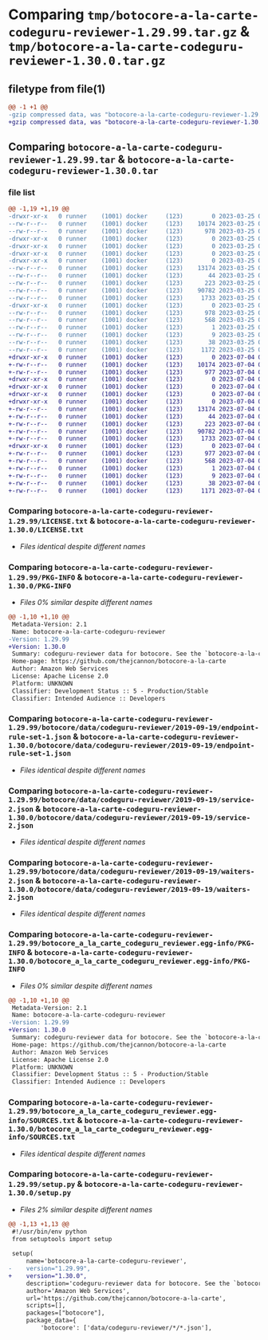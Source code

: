 # Comparing `tmp/botocore-a-la-carte-codeguru-reviewer-1.29.99.tar.gz` & `tmp/botocore-a-la-carte-codeguru-reviewer-1.30.0.tar.gz`

## filetype from file(1)

```diff
@@ -1 +1 @@
-gzip compressed data, was "botocore-a-la-carte-codeguru-reviewer-1.29.99.tar", last modified: Sat Mar 25 01:22:24 2023, max compression
+gzip compressed data, was "botocore-a-la-carte-codeguru-reviewer-1.30.0.tar", last modified: Tue Jul  4 01:44:14 2023, max compression
```

## Comparing `botocore-a-la-carte-codeguru-reviewer-1.29.99.tar` & `botocore-a-la-carte-codeguru-reviewer-1.30.0.tar`

### file list

```diff
@@ -1,19 +1,19 @@
-drwxr-xr-x   0 runner    (1001) docker     (123)        0 2023-03-25 01:22:24.114393 botocore-a-la-carte-codeguru-reviewer-1.29.99/
--rw-r--r--   0 runner    (1001) docker     (123)    10174 2023-03-25 01:22:23.000000 botocore-a-la-carte-codeguru-reviewer-1.29.99/LICENSE.txt
--rw-r--r--   0 runner    (1001) docker     (123)      978 2023-03-25 01:22:24.114393 botocore-a-la-carte-codeguru-reviewer-1.29.99/PKG-INFO
-drwxr-xr-x   0 runner    (1001) docker     (123)        0 2023-03-25 01:22:24.110393 botocore-a-la-carte-codeguru-reviewer-1.29.99/botocore/
-drwxr-xr-x   0 runner    (1001) docker     (123)        0 2023-03-25 01:22:24.110393 botocore-a-la-carte-codeguru-reviewer-1.29.99/botocore/data/
-drwxr-xr-x   0 runner    (1001) docker     (123)        0 2023-03-25 01:22:24.110393 botocore-a-la-carte-codeguru-reviewer-1.29.99/botocore/data/codeguru-reviewer/
-drwxr-xr-x   0 runner    (1001) docker     (123)        0 2023-03-25 01:22:24.114393 botocore-a-la-carte-codeguru-reviewer-1.29.99/botocore/data/codeguru-reviewer/2019-09-19/
--rw-r--r--   0 runner    (1001) docker     (123)    13174 2023-03-25 01:22:12.000000 botocore-a-la-carte-codeguru-reviewer-1.29.99/botocore/data/codeguru-reviewer/2019-09-19/endpoint-rule-set-1.json
--rw-r--r--   0 runner    (1001) docker     (123)       44 2023-03-25 01:22:12.000000 botocore-a-la-carte-codeguru-reviewer-1.29.99/botocore/data/codeguru-reviewer/2019-09-19/examples-1.json
--rw-r--r--   0 runner    (1001) docker     (123)      223 2023-03-25 01:22:12.000000 botocore-a-la-carte-codeguru-reviewer-1.29.99/botocore/data/codeguru-reviewer/2019-09-19/paginators-1.json
--rw-r--r--   0 runner    (1001) docker     (123)    90782 2023-03-25 01:22:12.000000 botocore-a-la-carte-codeguru-reviewer-1.29.99/botocore/data/codeguru-reviewer/2019-09-19/service-2.json
--rw-r--r--   0 runner    (1001) docker     (123)     1733 2023-03-25 01:22:12.000000 botocore-a-la-carte-codeguru-reviewer-1.29.99/botocore/data/codeguru-reviewer/2019-09-19/waiters-2.json
-drwxr-xr-x   0 runner    (1001) docker     (123)        0 2023-03-25 01:22:24.114393 botocore-a-la-carte-codeguru-reviewer-1.29.99/botocore_a_la_carte_codeguru_reviewer.egg-info/
--rw-r--r--   0 runner    (1001) docker     (123)      978 2023-03-25 01:22:24.000000 botocore-a-la-carte-codeguru-reviewer-1.29.99/botocore_a_la_carte_codeguru_reviewer.egg-info/PKG-INFO
--rw-r--r--   0 runner    (1001) docker     (123)      568 2023-03-25 01:22:24.000000 botocore-a-la-carte-codeguru-reviewer-1.29.99/botocore_a_la_carte_codeguru_reviewer.egg-info/SOURCES.txt
--rw-r--r--   0 runner    (1001) docker     (123)        1 2023-03-25 01:22:24.000000 botocore-a-la-carte-codeguru-reviewer-1.29.99/botocore_a_la_carte_codeguru_reviewer.egg-info/dependency_links.txt
--rw-r--r--   0 runner    (1001) docker     (123)        9 2023-03-25 01:22:24.000000 botocore-a-la-carte-codeguru-reviewer-1.29.99/botocore_a_la_carte_codeguru_reviewer.egg-info/top_level.txt
--rw-r--r--   0 runner    (1001) docker     (123)       38 2023-03-25 01:22:24.114393 botocore-a-la-carte-codeguru-reviewer-1.29.99/setup.cfg
--rw-r--r--   0 runner    (1001) docker     (123)     1172 2023-03-25 01:22:23.000000 botocore-a-la-carte-codeguru-reviewer-1.29.99/setup.py
+drwxr-xr-x   0 runner    (1001) docker     (123)        0 2023-07-04 01:44:14.478388 botocore-a-la-carte-codeguru-reviewer-1.30.0/
+-rw-r--r--   0 runner    (1001) docker     (123)    10174 2023-07-04 01:44:14.000000 botocore-a-la-carte-codeguru-reviewer-1.30.0/LICENSE.txt
+-rw-r--r--   0 runner    (1001) docker     (123)      977 2023-07-04 01:44:14.478388 botocore-a-la-carte-codeguru-reviewer-1.30.0/PKG-INFO
+drwxr-xr-x   0 runner    (1001) docker     (123)        0 2023-07-04 01:44:14.478388 botocore-a-la-carte-codeguru-reviewer-1.30.0/botocore/
+drwxr-xr-x   0 runner    (1001) docker     (123)        0 2023-07-04 01:44:14.478388 botocore-a-la-carte-codeguru-reviewer-1.30.0/botocore/data/
+drwxr-xr-x   0 runner    (1001) docker     (123)        0 2023-07-04 01:44:14.478388 botocore-a-la-carte-codeguru-reviewer-1.30.0/botocore/data/codeguru-reviewer/
+drwxr-xr-x   0 runner    (1001) docker     (123)        0 2023-07-04 01:44:14.478388 botocore-a-la-carte-codeguru-reviewer-1.30.0/botocore/data/codeguru-reviewer/2019-09-19/
+-rw-r--r--   0 runner    (1001) docker     (123)    13174 2023-07-04 01:44:02.000000 botocore-a-la-carte-codeguru-reviewer-1.30.0/botocore/data/codeguru-reviewer/2019-09-19/endpoint-rule-set-1.json
+-rw-r--r--   0 runner    (1001) docker     (123)       44 2023-07-04 01:44:02.000000 botocore-a-la-carte-codeguru-reviewer-1.30.0/botocore/data/codeguru-reviewer/2019-09-19/examples-1.json
+-rw-r--r--   0 runner    (1001) docker     (123)      223 2023-07-04 01:44:02.000000 botocore-a-la-carte-codeguru-reviewer-1.30.0/botocore/data/codeguru-reviewer/2019-09-19/paginators-1.json
+-rw-r--r--   0 runner    (1001) docker     (123)    90782 2023-07-04 01:44:02.000000 botocore-a-la-carte-codeguru-reviewer-1.30.0/botocore/data/codeguru-reviewer/2019-09-19/service-2.json
+-rw-r--r--   0 runner    (1001) docker     (123)     1733 2023-07-04 01:44:02.000000 botocore-a-la-carte-codeguru-reviewer-1.30.0/botocore/data/codeguru-reviewer/2019-09-19/waiters-2.json
+drwxr-xr-x   0 runner    (1001) docker     (123)        0 2023-07-04 01:44:14.478388 botocore-a-la-carte-codeguru-reviewer-1.30.0/botocore_a_la_carte_codeguru_reviewer.egg-info/
+-rw-r--r--   0 runner    (1001) docker     (123)      977 2023-07-04 01:44:14.000000 botocore-a-la-carte-codeguru-reviewer-1.30.0/botocore_a_la_carte_codeguru_reviewer.egg-info/PKG-INFO
+-rw-r--r--   0 runner    (1001) docker     (123)      568 2023-07-04 01:44:14.000000 botocore-a-la-carte-codeguru-reviewer-1.30.0/botocore_a_la_carte_codeguru_reviewer.egg-info/SOURCES.txt
+-rw-r--r--   0 runner    (1001) docker     (123)        1 2023-07-04 01:44:14.000000 botocore-a-la-carte-codeguru-reviewer-1.30.0/botocore_a_la_carte_codeguru_reviewer.egg-info/dependency_links.txt
+-rw-r--r--   0 runner    (1001) docker     (123)        9 2023-07-04 01:44:14.000000 botocore-a-la-carte-codeguru-reviewer-1.30.0/botocore_a_la_carte_codeguru_reviewer.egg-info/top_level.txt
+-rw-r--r--   0 runner    (1001) docker     (123)       38 2023-07-04 01:44:14.482389 botocore-a-la-carte-codeguru-reviewer-1.30.0/setup.cfg
+-rw-r--r--   0 runner    (1001) docker     (123)     1171 2023-07-04 01:44:14.000000 botocore-a-la-carte-codeguru-reviewer-1.30.0/setup.py
```

### Comparing `botocore-a-la-carte-codeguru-reviewer-1.29.99/LICENSE.txt` & `botocore-a-la-carte-codeguru-reviewer-1.30.0/LICENSE.txt`

 * *Files identical despite different names*

### Comparing `botocore-a-la-carte-codeguru-reviewer-1.29.99/PKG-INFO` & `botocore-a-la-carte-codeguru-reviewer-1.30.0/PKG-INFO`

 * *Files 0% similar despite different names*

```diff
@@ -1,10 +1,10 @@
 Metadata-Version: 2.1
 Name: botocore-a-la-carte-codeguru-reviewer
-Version: 1.29.99
+Version: 1.30.0
 Summary: codeguru-reviewer data for botocore. See the `botocore-a-la-carte` package for more info.
 Home-page: https://github.com/thejcannon/botocore-a-la-carte
 Author: Amazon Web Services
 License: Apache License 2.0
 Platform: UNKNOWN
 Classifier: Development Status :: 5 - Production/Stable
 Classifier: Intended Audience :: Developers
```

### Comparing `botocore-a-la-carte-codeguru-reviewer-1.29.99/botocore/data/codeguru-reviewer/2019-09-19/endpoint-rule-set-1.json` & `botocore-a-la-carte-codeguru-reviewer-1.30.0/botocore/data/codeguru-reviewer/2019-09-19/endpoint-rule-set-1.json`

 * *Files identical despite different names*

### Comparing `botocore-a-la-carte-codeguru-reviewer-1.29.99/botocore/data/codeguru-reviewer/2019-09-19/service-2.json` & `botocore-a-la-carte-codeguru-reviewer-1.30.0/botocore/data/codeguru-reviewer/2019-09-19/service-2.json`

 * *Files identical despite different names*

### Comparing `botocore-a-la-carte-codeguru-reviewer-1.29.99/botocore/data/codeguru-reviewer/2019-09-19/waiters-2.json` & `botocore-a-la-carte-codeguru-reviewer-1.30.0/botocore/data/codeguru-reviewer/2019-09-19/waiters-2.json`

 * *Files identical despite different names*

### Comparing `botocore-a-la-carte-codeguru-reviewer-1.29.99/botocore_a_la_carte_codeguru_reviewer.egg-info/PKG-INFO` & `botocore-a-la-carte-codeguru-reviewer-1.30.0/botocore_a_la_carte_codeguru_reviewer.egg-info/PKG-INFO`

 * *Files 0% similar despite different names*

```diff
@@ -1,10 +1,10 @@
 Metadata-Version: 2.1
 Name: botocore-a-la-carte-codeguru-reviewer
-Version: 1.29.99
+Version: 1.30.0
 Summary: codeguru-reviewer data for botocore. See the `botocore-a-la-carte` package for more info.
 Home-page: https://github.com/thejcannon/botocore-a-la-carte
 Author: Amazon Web Services
 License: Apache License 2.0
 Platform: UNKNOWN
 Classifier: Development Status :: 5 - Production/Stable
 Classifier: Intended Audience :: Developers
```

### Comparing `botocore-a-la-carte-codeguru-reviewer-1.29.99/botocore_a_la_carte_codeguru_reviewer.egg-info/SOURCES.txt` & `botocore-a-la-carte-codeguru-reviewer-1.30.0/botocore_a_la_carte_codeguru_reviewer.egg-info/SOURCES.txt`

 * *Files identical despite different names*

### Comparing `botocore-a-la-carte-codeguru-reviewer-1.29.99/setup.py` & `botocore-a-la-carte-codeguru-reviewer-1.30.0/setup.py`

 * *Files 2% similar despite different names*

```diff
@@ -1,13 +1,13 @@
 #!/usr/bin/env python
 from setuptools import setup
 
 setup(
     name='botocore-a-la-carte-codeguru-reviewer',
-    version="1.29.99",
+    version="1.30.0",
     description='codeguru-reviewer data for botocore. See the `botocore-a-la-carte` package for more info.',
     author='Amazon Web Services',
     url='https://github.com/thejcannon/botocore-a-la-carte',
     scripts=[],
     packages=["botocore"],
     package_data={
         'botocore': ['data/codeguru-reviewer/*/*.json'],
```

